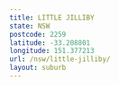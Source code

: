 ```yaml
---
title: LITTLE JILLIBY
state: NSW
postcode: 2259
latitude: -33.208801
longitude: 151.377213
url: /nsw/little-jilliby/
layout: suburb
---
```

